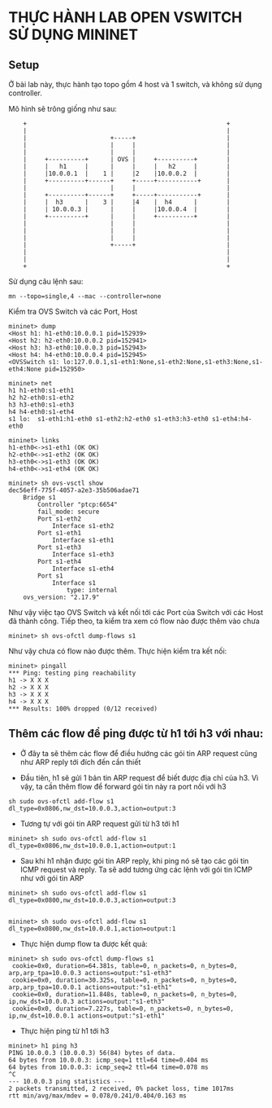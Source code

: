 # THỰC HÀNH LAB OPEN VSWITCH SỬ DỤNG MININET

## Setup
Ở bài lab này, thực hành tạo topo gồm 4 host và 1 switch, và không sử dụng controller.

Mô hình sẽ trông giống như sau:
```
    +                                                       +
    |                                                       |
    |                       +-----+                         |
    |                       |     |                         |
    |                       |     |                         |
    |     +----------+      | OVS |     +----------+        |
    |     |   h1     |      |     |     |   h2     |        |
    |     |10.0.0.1  |    1 |     |2    |10.0.0.2  |        |
    |     +----------+------+     +-----+-----------+       |
    |                       |     |                         |
    |     +----------+------+     +-----+-----------+       |
    |     |  h3      |    3 |     |4    |  h4      |        |
    |     | 10.0.0.3 |      |     |     |10.0.0.4  |        |
    |     +----------+      |     |     +----------+        |
    |                       |     |                         |
    |                       |     |                         |
    |                       |     |                         |
    |                       +-----+                         |
    |                                                       |
    |                                                       |
    +                                                       +
```

Sử dụng câu lệnh sau:
```
mn --topo=single,4 --mac --controller=none
```

Kiểm tra OVS Switch và các Port, Host
```
mininet> dump
<Host h1: h1-eth0:10.0.0.1 pid=152939> 
<Host h2: h2-eth0:10.0.0.2 pid=152941> 
<Host h3: h3-eth0:10.0.0.3 pid=152943> 
<Host h4: h4-eth0:10.0.0.4 pid=152945> 
<OVSSwitch s1: lo:127.0.0.1,s1-eth1:None,s1-eth2:None,s1-eth3:None,s1-eth4:None pid=152950>

mininet> net
h1 h1-eth0:s1-eth1
h2 h2-eth0:s1-eth2
h3 h3-eth0:s1-eth3
h4 h4-eth0:s1-eth4
s1 lo:  s1-eth1:h1-eth0 s1-eth2:h2-eth0 s1-eth3:h3-eth0 s1-eth4:h4-eth0

mininet> links
h1-eth0<->s1-eth1 (OK OK) 
h2-eth0<->s1-eth2 (OK OK) 
h3-eth0<->s1-eth3 (OK OK) 
h4-eth0<->s1-eth4 (OK OK) 

mininet> sh ovs-vsctl show
dec56eff-775f-4057-a2e3-35b506adae71
    Bridge s1
        Controller "ptcp:6654"
        fail_mode: secure
        Port s1-eth2
            Interface s1-eth2
        Port s1-eth1
            Interface s1-eth1
        Port s1-eth3
            Interface s1-eth3
        Port s1-eth4
            Interface s1-eth4
        Port s1
            Interface s1
                type: internal
    ovs_version: "2.17.9"

```

Như vậy việc tạo OVS Switch và kết nối tới các Port của Switch với các Host đã thành công. Tiếp theo, ta kiểm tra xem có flow nào được thêm vào chưa
```
mininet> sh ovs-ofctl dump-flows s1
```

Như vậy chưa có flow nào được thêm. Thực hiện kiểm tra kết nối:
```
mininet> pingall
*** Ping: testing ping reachability
h1 -> X X X 
h2 -> X X X 
h3 -> X X X 
h4 -> X X X 
*** Results: 100% dropped (0/12 received)
```

## Thêm các flow để ping được từ h1 tới h3 với nhau:

- Ở đây ta sẽ thêm các flow để điều hướng các gói tin ARP request cũng như ARP reply tới đích đến cần thiết

- Đầu tiên, h1 sẽ gửi 1 bản tin ARP request để biết được địa chỉ của h3. Vì vậy, ta cần thêm flow để forward gói tin này ra port nối với h3
```
sh sudo ovs-ofctl add-flow s1 dl_type=0x0806,nw_dst=10.0.0.3,action=output:3
```

- Tương tự với gói tin ARP request gửi từ h3 tới h1
```
mininet> sh sudo ovs-ofctl add-flow s1 dl_type=0x0806,nw_dst=10.0.0.1,action=output:1
```

- Sau khi h1 nhận được gói tin ARP reply, khi ping nó sẽ tạo các gói tin ICMP request và reply. Ta sẽ add tương ứng các lệnh với gói tin ICMP như với gói tin ARP
```
mininet> sh sudo ovs-ofctl add-flow s1 dl_type=0x0800,nw_dst=10.0.0.3,action=output:3


mininet> sh sudo ovs-ofctl add-flow s1 dl_type=0x0800,nw_dst=10.0.0.1,action=output:1
```

- Thực hiện dump flow ta được kết quả:
```
mininet> sh sudo ovs-ofctl dump-flows s1
 cookie=0x0, duration=64.381s, table=0, n_packets=0, n_bytes=0, arp,arp_tpa=10.0.0.3 actions=output:"s1-eth3"
 cookie=0x0, duration=30.325s, table=0, n_packets=0, n_bytes=0, arp,arp_tpa=10.0.0.1 actions=output:"s1-eth1"
 cookie=0x0, duration=11.848s, table=0, n_packets=0, n_bytes=0, ip,nw_dst=10.0.0.3 actions=output:"s1-eth3"
 cookie=0x0, duration=7.227s, table=0, n_packets=0, n_bytes=0, ip,nw_dst=10.0.0.1 actions=output:"s1-eth1"
```

- Thực hiện ping từ h1 tới h3
```
mininet> h1 ping h3
PING 10.0.0.3 (10.0.0.3) 56(84) bytes of data.
64 bytes from 10.0.0.3: icmp_seq=1 ttl=64 time=0.404 ms
64 bytes from 10.0.0.3: icmp_seq=2 ttl=64 time=0.078 ms
^C
--- 10.0.0.3 ping statistics ---
2 packets transmitted, 2 received, 0% packet loss, time 1017ms
rtt min/avg/max/mdev = 0.078/0.241/0.404/0.163 ms
```
